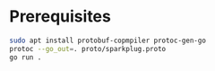 # Prerequisites
```bash
sudo apt install protobuf-copmpiler protoc-gen-go
protoc --go_out=. proto/sparkplug.proto
go run .
```
